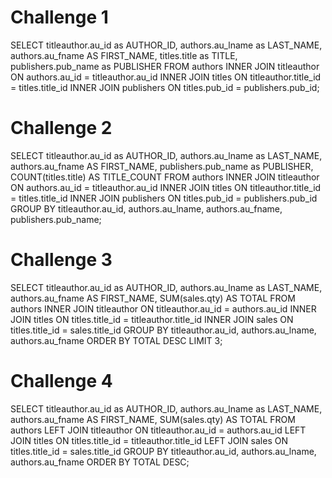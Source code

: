 # Challenge 1
SELECT titleauthor.au_id as AUTHOR_ID, authors.au_lname as LAST_NAME, authors.au_fname AS FIRST_NAME, titles.title as TITLE, publishers.pub_name as PUBLISHER
FROM authors
INNER JOIN titleauthor
ON  authors.au_id = titleauthor.au_id
INNER JOIN titles
ON titleauthor.title_id = titles.title_id
INNER JOIN publishers
ON titles.pub_id = publishers.pub_id;

# Challenge 2
SELECT titleauthor.au_id as AUTHOR_ID, authors.au_lname as LAST_NAME, authors.au_fname AS FIRST_NAME, publishers.pub_name as PUBLISHER, COUNT(titles.title) AS TITLE_COUNT
FROM authors
INNER JOIN titleauthor
ON authors.au_id = titleauthor.au_id
INNER JOIN titles
ON titleauthor.title_id = titles.title_id
INNER JOIN publishers
ON titles.pub_id = publishers.pub_id
GROUP BY titleauthor.au_id, authors.au_lname, authors.au_fname, publishers.pub_name;


# Challenge 3
SELECT titleauthor.au_id as AUTHOR_ID, authors.au_lname as LAST_NAME, authors.au_fname AS FIRST_NAME, SUM(sales.qty) AS TOTAL
FROM authors
INNER JOIN titleauthor
ON titleauthor.au_id = authors.au_id
INNER JOIN titles
ON titles.title_id = titleauthor.title_id
INNER JOIN sales
ON titles.title_id = sales.title_id
GROUP BY titleauthor.au_id, authors.au_lname, authors.au_fname
ORDER BY TOTAL DESC
LIMIT 3;

# Challenge 4
SELECT titleauthor.au_id as AUTHOR_ID, authors.au_lname as LAST_NAME, authors.au_fname AS FIRST_NAME, SUM(sales.qty) AS TOTAL
FROM authors
LEFT JOIN titleauthor
ON titleauthor.au_id = authors.au_id
LEFT JOIN titles
ON titles.title_id = titleauthor.title_id
LEFT JOIN sales
ON titles.title_id = sales.title_id
GROUP BY titleauthor.au_id, authors.au_lname, authors.au_fname
ORDER BY TOTAL DESC;
